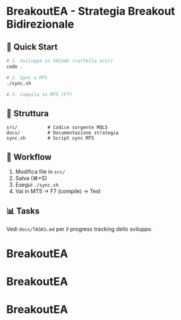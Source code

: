# BreakoutEA - Strategia Breakout Bidirezionale

## 🚀 Quick Start

```bash
# 1. Sviluppa in VSCode (cartella src/)
code .

# 2. Sync a MT5
./sync.sh

# 3. Compila in MT5 (F7)
```

## 📁 Struttura

```
src/           # Codice sorgente MQL5
docs/          # Documentazione strategia
sync.sh        # Script sync MT5
```

## 🔄 Workflow

1. Modifica file in `src/`
2. Salva (⌘+S)
3. Esegui `./sync.sh`
4. Vai in MT5 → F7 (compile) → Test

## 📊 Tasks

Vedi `docs/TASKS.md` per il progress tracking dello sviluppo.
# BreakoutEA
# BreakoutEA
# BreakoutEA
